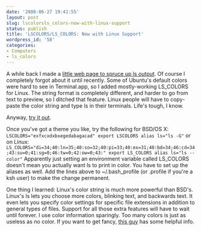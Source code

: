 ```yaml
---
date: '2008-06-27 19:41:55'
layout: post
slug: lscolorsls_colors-now-with-linux-support
status: publish
title: 'LSCOLORS/LS_COLORS: Now with Linux Support'
wordpress_id: '58'
categories:
- Computers
- ls_colors
---
```


A while back I made a [little web page to spruce up ls output](/2006/08/01/lscolorsexfxcxdxbxegedabagacad/). Of course I completely forgot about it until recently. Some of Ubuntu's default colors were hard to see in Terminal.app, so I added mostly-working LS_COLORS for Linux. The string format is completely different, and harder to go from text to preview, so I ditched that feature. Linux people will have to copy-paste the color string and type ls in their terminals. Life's tough, I know. 

Anyway, [try it out](/lscolors/).

Once you've got a theme you like, try the following for BSD/OS X:
`
LSCOLORS="exfxcxdxbxegedabagacad"
export LSCOLORS
alias ls="ls -G"
`
or on Linux:
`
LS_COLORS="di=34;40:ln=35;40:so=32;40:pi=33;40:ex=31;40:bd=34;46:cd=34;43:su=0;41:sg=0;46:tw=0;42:ow=0;43:"
export LS_COLORS
alias ls="ls --color"
`
Apparently just setting an environment variable called LS_COLORS doesn't mean you actually want ls to print in color. You have to set up the aliases as well. Add the lines above to ~/.bash_profile (or .profile if you're a ksh user) to make the change permanent.

One thing I learned: Linux's color string is much more powerful than BSD's. Linux's ls lets you choose more colors, blinking text, and backwards text. It even lets you specify color settings for specific file extensions in addition to general types of files. Support for all those extra features will have to wait until forever. I use color information sparingly. Too many colors is just as useless as no color. If you want to get fancy, [this guy](http://linux-sxs.org/housekeeping/lscolors.html) has some helpful info. 
